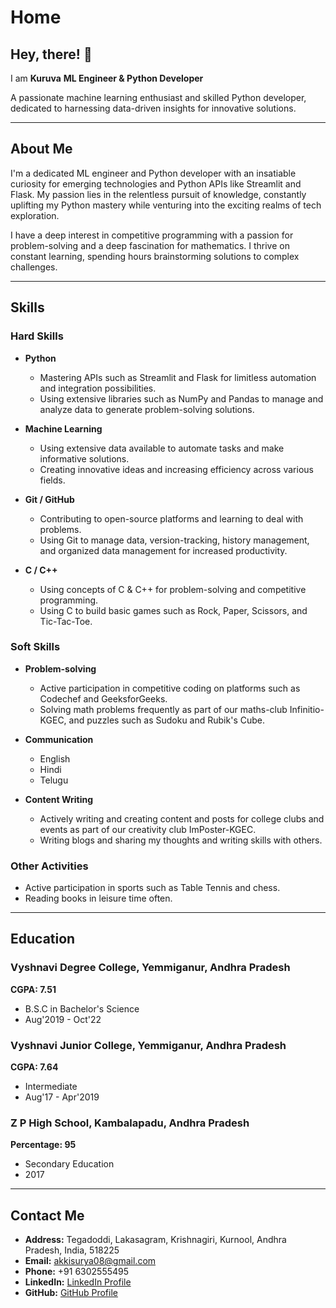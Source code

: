 # Home
## Hey, there! 👋
I am **Kuruva**
**ML Engineer & Python Developer**

A passionate machine learning enthusiast and skilled Python developer, dedicated to harnessing data-driven insights for innovative solutions.

---

## About Me
I'm a dedicated ML engineer and Python developer with an insatiable curiosity for emerging technologies and Python APIs like Streamlit and Flask. My passion lies in the relentless pursuit of knowledge, constantly uplifting my Python mastery while venturing into the exciting realms of tech exploration.

I have a deep interest in competitive programming with a passion for problem-solving and a deep fascination for mathematics. I thrive on constant learning, spending hours brainstorming solutions to complex challenges.

---

## Skills
### Hard Skills
- **Python**
  - Mastering APIs such as Streamlit and Flask for limitless automation and integration possibilities.
  - Using extensive libraries such as NumPy and Pandas to manage and analyze data to generate problem-solving solutions.

- **Machine Learning**
  - Using extensive data available to automate tasks and make informative solutions.
  - Creating innovative ideas and increasing efficiency across various fields.

- **Git / GitHub**
  - Contributing to open-source platforms and learning to deal with problems.
  - Using Git to manage data, version-tracking, history management, and organized data management for increased productivity.

- **C / C++**
  - Using concepts of C & C++ for problem-solving and competitive programming.
  - Using C to build basic games such as Rock, Paper, Scissors, and Tic-Tac-Toe.

### Soft Skills
- **Problem-solving**
  - Active participation in competitive coding on platforms such as Codechef and GeeksforGeeks.
  - Solving math problems frequently as part of our maths-club Infinitio-KGEC, and puzzles such as Sudoku and Rubik's Cube.

- **Communication**
  - English
  - Hindi
  - Telugu

- **Content Writing**
  - Actively writing and creating content and posts for college clubs and events as part of our creativity club ImPoster-KGEC.
  - Writing blogs and sharing my thoughts and writing skills with others.

### Other Activities
- Active participation in sports such as Table Tennis and chess.
- Reading books in leisure time often.

---

## Education
### Vyshnavi Degree College, Yemmiganur, Andhra Pradesh
**CGPA: 7.51**
- B.S.C in Bachelor's Science
- Aug'2019 - Oct'22

### Vyshnavi Junior College, Yemmiganur, Andhra Pradesh
**CGPA: 7.64**
- Intermediate
- Aug'17 - Apr'2019

### Z P High School, Kambalapadu, Andhra Pradesh
**Percentage: 95**
- Secondary Education
- 2017

---

## Contact Me
- **Address:** Tegadoddi, Lakasagram, Krishnagiri, Kurnool, Andhra Pradesh, India, 518225
- **Email:** akkisurya08@gmail.com
- **Phone:** +91 6302555495
- **LinkedIn:** [LinkedIn Profile](https://www.linkedin.com/in/ksurendra1/)
- **GitHub:** [GitHub Profile](https://github.com/ksurendra1)
